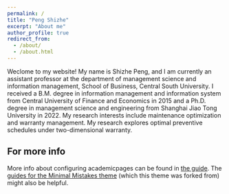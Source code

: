 ```yaml
---
permalink: /
title: "Peng Shizhe"
excerpt: "About me"
author_profile: true
redirect_from: 
  - /about/
  - /about.html
---
```


Weclome to my website! My name is Shizhe Peng, and I am currently an assistant professor at the department of management science and information management, School of Business, Central South University. I received a B.M. degree in information management and information system from Central University of Finance and Economics in 2015 and a Ph.D. degree in management science and engineering from Shanghai Jiao Tong University in 2022. My research interests include maintenance optimization and warranty management. My research explores optimal preventive schedules under two-dimensional warranty.

For more info
------
More info about configuring academicpages can be found in [the guide](https://academicpages.github.io/markdown/). The [guides for the Minimal Mistakes theme](https://mmistakes.github.io/minimal-mistakes/docs/configuration/) (which this theme was forked from) might also be helpful.
